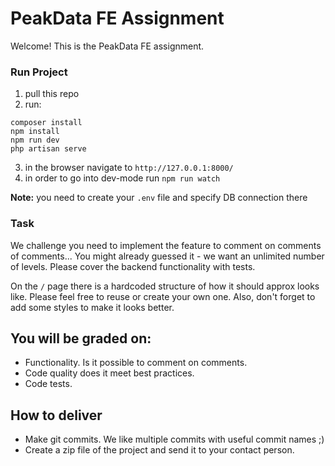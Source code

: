 # PeakData FE Assignment

Welcome! This is the PeakData FE assignment.


### Run Project

1. pull this repo
1. run:
```
composer install
npm install
npm run dev
php artisan serve
```
3. in the browser navigate to `http://127.0.0.1:8000/`
4. in order to go into dev-mode run `npm run watch`

**Note:** you need to create your `.env` file and specify DB connection there  

### Task

We challenge you need to implement the feature to comment on comments of comments...
You might already guessed it - we want an unlimited number of levels.
Please cover the backend functionality with tests.

On the `/` page there is a hardcoded structure of how it should approx looks like.
Please feel free to reuse or create your own one.
Also, don't forget to add some styles to make it looks better.


## You will be graded on:
 * Functionality. Is it possible to comment on comments.
 * Code quality does it meet best practices. 
 * Code tests.
   
## How to deliver
 * Make git commits. We like multiple commits with useful commit names ;)
 * Create a zip file of the project and send it to your contact person.
